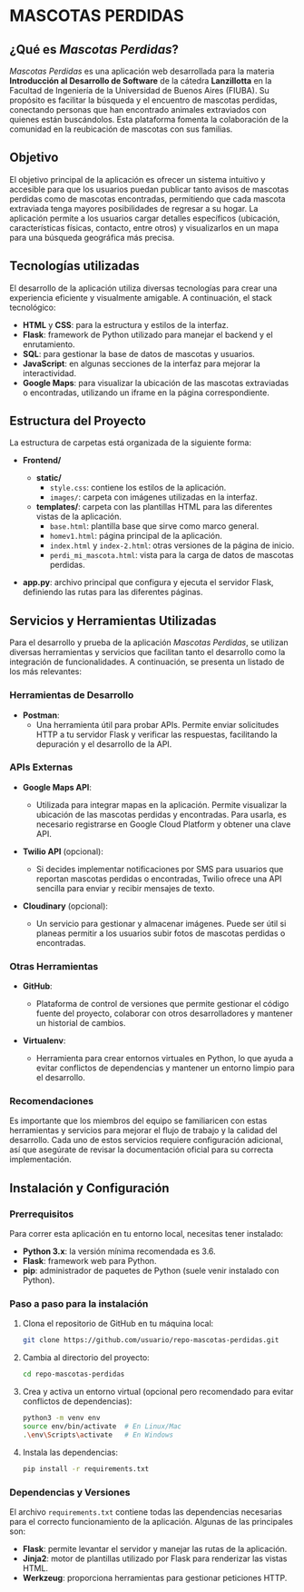 # MASCOTAS PERDIDAS

## ¿Qué es *Mascotas Perdidas*?

*Mascotas Perdidas* es una aplicación web desarrollada para la materia **Introducción al Desarrollo de Software** de la cátedra **Lanzillotta** en la Facultad de Ingeniería de la Universidad de Buenos Aires (FIUBA). Su propósito es facilitar la búsqueda y el encuentro de mascotas perdidas, conectando personas que han encontrado animales extraviados con quienes están buscándolos. Esta plataforma fomenta la colaboración de la comunidad en la reubicación de mascotas con sus familias.

## Objetivo

El objetivo principal de la aplicación es ofrecer un sistema intuitivo y accesible para que los usuarios puedan publicar tanto avisos de mascotas perdidas como de mascotas encontradas, permitiendo que cada mascota extraviada tenga mayores posibilidades de regresar a su hogar. La aplicación permite a los usuarios cargar detalles específicos (ubicación, características físicas, contacto, entre otros) y visualizarlos en un mapa para una búsqueda geográfica más precisa.

## Tecnologías utilizadas

El desarrollo de la aplicación utiliza diversas tecnologías para crear una experiencia eficiente y visualmente amigable. A continuación, el stack tecnológico:

- **HTML** y **CSS**: para la estructura y estilos de la interfaz.
- **Flask**: framework de Python utilizado para manejar el backend y el enrutamiento.
- **SQL**: para gestionar la base de datos de mascotas y usuarios.
- **JavaScript**: en algunas secciones de la interfaz para mejorar la interactividad.
- **Google Maps**: para visualizar la ubicación de las mascotas extraviadas o encontradas, utilizando un iframe en la página correspondiente.

## Estructura del Proyecto

La estructura de carpetas está organizada de la siguiente forma:

- **Frontend/**
  - **static/**
    - `style.css`: contiene los estilos de la aplicación.
    - `images/`: carpeta con imágenes utilizadas en la interfaz.
  - **templates/**: carpeta con las plantillas HTML para las diferentes vistas de la aplicación.
    - `base.html`: plantilla base que sirve como marco general.
    - `homev1.html`: página principal de la aplicación.
    - `index.html` y `index-2.html`: otras versiones de la página de inicio.
    - `perdi_mi_mascota.html`: vista para la carga de datos de mascotas perdidas.

- **app.py**: archivo principal que configura y ejecuta el servidor Flask, definiendo las rutas para las diferentes páginas.

## Servicios y Herramientas Utilizadas

Para el desarrollo y prueba de la aplicación *Mascotas Perdidas*, se utilizan diversas herramientas y servicios que facilitan tanto el desarrollo como la integración de funcionalidades. A continuación, se presenta un listado de los más relevantes:

### Herramientas de Desarrollo

- **Postman**: 
  - Una herramienta útil para probar APIs. Permite enviar solicitudes HTTP a tu servidor Flask y verificar las respuestas, facilitando la depuración y el desarrollo de la API.

### APIs Externas

- **Google Maps API**:
  - Utilizada para integrar mapas en la aplicación. Permite visualizar la ubicación de las mascotas perdidas y encontradas. Para usarla, es necesario registrarse en Google Cloud Platform y obtener una clave API.

- **Twilio API** (opcional):
  - Si decides implementar notificaciones por SMS para usuarios que reportan mascotas perdidas o encontradas, Twilio ofrece una API sencilla para enviar y recibir mensajes de texto.

- **Cloudinary** (opcional):
  - Un servicio para gestionar y almacenar imágenes. Puede ser útil si planeas permitir a los usuarios subir fotos de mascotas perdidas o encontradas.

### Otras Herramientas

- **GitHub**:
  - Plataforma de control de versiones que permite gestionar el código fuente del proyecto, colaborar con otros desarrolladores y mantener un historial de cambios.

- **Virtualenv**:
  - Herramienta para crear entornos virtuales en Python, lo que ayuda a evitar conflictos de dependencias y mantener un entorno limpio para el desarrollo.

### Recomendaciones

Es importante que los miembros del equipo se familiaricen con estas herramientas y servicios para mejorar el flujo de trabajo y la calidad del desarrollo. Cada uno de estos servicios requiere configuración adicional, así que asegúrate de revisar la documentación oficial para su correcta implementación.

## Instalación y Configuración

### Prerrequisitos

Para correr esta aplicación en tu entorno local, necesitas tener instalado:

- **Python 3.x**: la versión mínima recomendada es 3.6.
- **Flask**: framework web para Python.
- **pip**: administrador de paquetes de Python (suele venir instalado con Python).

### Paso a paso para la instalación

1. Clona el repositorio de GitHub en tu máquina local:
    ```bash
    git clone https://github.com/usuario/repo-mascotas-perdidas.git
    ```
   
2. Cambia al directorio del proyecto:
    ```bash
    cd repo-mascotas-perdidas
    ```

3. Crea y activa un entorno virtual (opcional pero recomendado para evitar conflictos de dependencias):
    ```bash
    python3 -m venv env
    source env/bin/activate  # En Linux/Mac
    .\env\Scripts\activate   # En Windows
    ```

4. Instala las dependencias:
    ```bash
    pip install -r requirements.txt
    ```

### Dependencias y Versiones

El archivo `requirements.txt` contiene todas las dependencias necesarias para el correcto funcionamiento de la aplicación. Algunas de las principales son:

- **Flask**: permite levantar el servidor y manejar las rutas de la aplicación.
- **Jinja2**: motor de plantillas utilizado por Flask para renderizar las vistas HTML.
- **Werkzeug**: proporciona herramientas para gestionar peticiones HTTP.